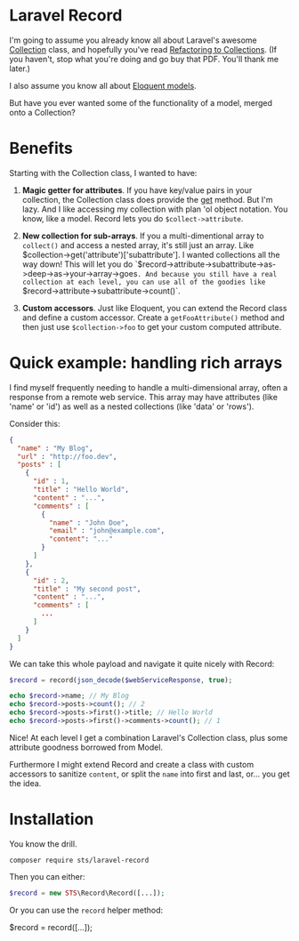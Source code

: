 # Laravel Record

I'm going to assume you already know all about Laravel's awesome [Collection](https://laravel.com/docs/5.4/collections) class, 
and hopefully you've read [Refactoring to Collections](https://adamwathan.me/refactoring-to-collections/). 
(If you haven't, stop what you're doing and go buy that PDF. You'll thank me later.)
 
I also assume you know all about [Eloquent models](https://laravel.com/docs/5.4/eloquent). 

But have you ever wanted some of the functionality of a model, merged onto a Collection? 

# Benefits

Starting with the Collection class, I wanted to have:

1) **Magic getter for attributes**. If you have key/value pairs in your collection, the Collection class does provide
the [get](https://laravel.com/docs/5.4/collections#method-get) method. But I'm lazy. And I like accessing my collection
with plan 'ol object notation. You know, like a model. Record lets you do `$collect->attribute`.

2) **New collection for sub-arrays**. If you a multi-dimentional array to `collect()` and access a nested array, it's still
just an array. Like $collection->get('attribute')['subattribute']. I wanted collections all the way down! This will let
you do `$record->attribute->subattribute->as->deep->as->your->array->goes`. And because you still have a real collection
at each level, you can use all of the goodies like `$record->attribute->subattribute->count()`.

3) **Custom accessors**. Just like Eloquent, you can extend the Record class and define a custom accessor. Create a
`getFooAttribute()` method and then just use `$collection->foo` to get your custom computed attribute.

# Quick example: handling rich arrays

I find myself frequently needing to handle a multi-dimensional array, often a response from a remote web service.
This array may have attributes (like 'name' or 'id') as well as a nested collections (like 'data' or 'rows'). 

Consider this:

```json
{
  "name" : "My Blog",
  "url" : "http://foo.dev",
  "posts" : [
    {
      "id" : 1,
      "title" : "Hello World",
      "content" : "...",
      "comments" : [
        {
          "name" : "John Doe",
          "email" : "john@example.com",
          "content": "..."
        }
      ]
    },
    {
      "id" : 2,
      "title" : "My second post",
      "content" : "...",
      "comments" : [
        ...
      ]
    }
  ]
}
```

We can take this whole payload and navigate it quite nicely with Record:

```php
$record = record(json_decode($webServiceResponse, true);

echo $record->name; // My Blog
echo $record->posts->count(); // 2
echo $record->posts->first()->title; // Hello World
echo $record->posts->first()->comments->count(); // 1
```

Nice! At each level I get a combination Laravel's Collection class, plus some attribute goodness borrowed from Model.

Furthermore I might extend Record and create a class with custom accessors to sanitize `content`, or split the `name` into
first and last, or... you get the idea.

# Installation

You know the drill.

```
composer require sts/laravel-record
```

Then you can either:

```php
$record = new STS\Record\Record([...]);
```

Or you can use the `record` helper method:

$record = record([...]);